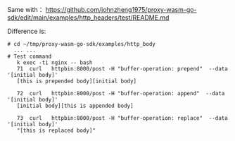  Same with： https://github.com/johnzheng1975/proxy-wasm-go-sdk/edit/main/examples/http_headers/test/README.md

Difference is:
```
# cd ~/tmp/proxy-wasm-go-sdk/examples/http_body
  ... ...
# Test command
   k exec -ti nginx -- bash
   71  curl   httpbin:8000/post -H "buffer-operation: prepend"  --data '[initial body]'
   [this is prepended body][initial body]
   
   72  curl   httpbin:8000/post -H "buffer-operation: append"  --data '[initial body]'
   [initial body][this is appended body]
   
   73  curl   httpbin:8000/post -H "buffer-operation: replace"  --data '[initial body]'
   "[this is replaced body]"
```
